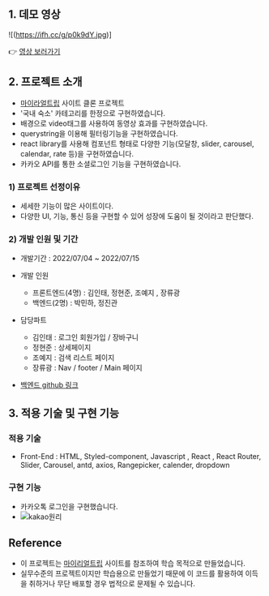 ## **1. 데모 영상**

![(https://ifh.cc/g/p0k9dY.jpg)]

👉 [영상 보러가기](https://ifh.cc/v/oppC60.mp4)

## **2. 프로젝트 소개**

- [마이라얼트립](https://www.myrealtrip.com/) 사이트 클론 프로젝트
- '국내 숙소' 카테고리를 한정으로 구현하였습니다.
- 배경으로 video태그를 사용하여 동영상 효과를 구현하였습니다.
- querystring을 이용해 필터링기능을 구현하였습니다.
- react library를 사용해 컴포넌트 형태로 다양한 기능(모달창, slider, carousel, calendar, rate 등)을 구현하였습니다.
- 카카오 API를 통한 소셜로그인 기능을 구현하였습니다.

### **1) 프로젝트 선정이유**

- 세세한 기능이 많은 사이트이다.
- 다양한 UI, 기능, 통신 등을 구현할 수 있어 성장에 도움이 될 것이라고 판단했다.

### **2) 개발 인원 및 기간**

- 개발기간 : 2022/07/04 ~ 2022/07/15
- 개발 인원

  - 프론트엔드(4명) : 김인태, 정현준, 조예지 , 장류광
  - 백엔드(2명) : 박민하, 정진관

- 담당파트
  - 김인태 : 로그인 회원가입 / 장바구니
  - 정현준 : 상세페이지
  - 조예지 : 검색 리스트 페이지
  - 장류광 : Nav / footer / Main 페이지
- [백엔드 github 링크](https://github.com/wecode-bootcamp-korea/34-2nd-Fake-Trip-backend)

## **3. 적용 기술 및 구현 기능**

### **적용 기술**

- Front-End : HTML, Styled-component, Javascript , React , React Router, Slider, Carousel, antd, axios, Rangepicker, calender, dropdown

### **구현 기능**

- 카카오톡 로그인을 구현했습니다.
- ![kakao원리](https://user-images.githubusercontent.com/62875596/179350634-e15adbd0-8819-4d91-b1a6-3a79ef449a3c.PNG)


## **Reference**

- 이 프로젝트는 [마이리얼트립](https://www.myrealtrip.com/) 사이트를 참조하여 학습 목적으로 만들었습니다.
- 실무수준의 프로젝트이지만 학습용으로 만들었기 때문에 이 코드를 활용하여 이득을 취하거나 무단 배포할 경우 법적으로 문제될 수 있습니다.
